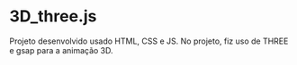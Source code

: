 # 3D_three.js
Projeto desenvolvido usado HTML, CSS e JS. No projeto, fiz uso de THREE e gsap para a animação 3D.
